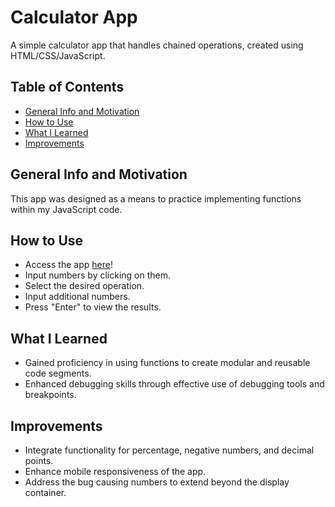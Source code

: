# Calculator App

A simple calculator app that handles chained operations, created using HTML/CSS/JavaScript.

## Table of Contents
- [General Info and Motivation](#general-info-and-motivation)
- [How to Use](#how-to-use)
- [What I Learned](#what-i-learned)
- [Improvements](#improvements)

## General Info and Motivation

This app was designed as a means to practice implementing functions within my JavaScript code.

## How to Use

- Access the app [here](https://andreww-00.github.io/TOP-Calculator/)!
- Input numbers by clicking on them.
- Select the desired operation.
- Input additional numbers.
- Press "Enter" to view the results.

## What I Learned

- Gained proficiency in using functions to create modular and reusable code segments.
- Enhanced debugging skills through effective use of debugging tools and breakpoints.

## Improvements

- Integrate functionality for percentage, negative numbers, and decimal points.
- Enhance mobile responsiveness of the app.
- Address the bug causing numbers to extend beyond the display container.
